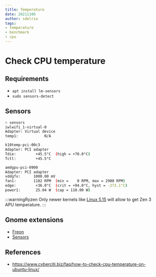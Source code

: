 ```yaml
---
title: Temperature
date: 20211106
author: sdelrio
tags:
- temperature
- benchmark
- cpu
---
```


# Check CPU temperature

## Requirements

* `apt install lm-sensors`
* `sudo sensors-detect`

## Sensors

```bash
> sensors
iwlwifi_1-virtual-0
Adapter: Virtual device
temp1:            N/A  

k10temp-pci-00c3
Adapter: PCI adapter
Tdie:         +45.5°C  (high = +70.0°C)
Tctl:         +45.5°C  

amdgpu-pci-0900
Adapter: PCI adapter
vddgfx:      1000.00 mV 
fan1:        1182 RPM  (min =    0 RPM, max = 2900 RPM)
edge:         +36.0°C  (crit = +94.0°C, hyst = -273.1°C)
power1:       25.04 W  (cap = 110.00 W)
```

:::warningRyzen 
Only newer kernels like [Linux 5.15](/docs/OS/GNU-Linux/Kernel/linux-5.15) will allow to get Zen 3 APU temperature.
:::

## Gnome extensions

* [Freon](https://extensions.gnome.org/extension/1180/freon/)
* [Sensors](https://extensions.gnome.org/extension/82/cpu-temperature-indicator/)

## References

* <https://www.cyberciti.biz/faq/how-to-check-cpu-temperature-on-ubuntu-linux/>

